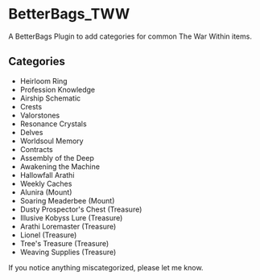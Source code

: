 # BetterBags_TWW
A BetterBags Plugin to add categories for common The War Within items.

## Categories
- Heirloom Ring
- Profession Knowledge
- Airship Schematic
- Crests
- Valorstones
- Resonance Crystals
- Delves
- Worldsoul Memory
- Contracts
- Assembly of the Deep
- Awakening the Machine
- Hallowfall Arathi
- Weekly Caches
- Alunira (Mount)
- Soaring Meaderbee (Mount)
- Dusty Prospector's Chest (Treasure)
- Illusive Kobyss Lure (Treasure)
- Arathi Loremaster (Treasure)
- Lionel (Treasure)
- Tree's Treasure (Treasure)
- Weaving Supplies (Treasure)

If you notice anything miscategorized, please let me know.